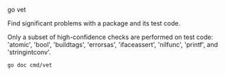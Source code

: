 go vet

Find significant problems with a package and its test code.


Only a subset of high-confidence checks are performed on test code: 'atomic', 'bool', 'buildtags', 'errorsas', 'ifaceassert', 'nilfunc', 'printf', and 'stringintconv'.

`go doc cmd/vet`

